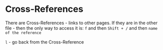 # Cross-References

There are Cross-References - links to other pages. If they are in the other file - then the only way to access it is:
`f` and then `Shift + /` and then `name of the reference`

`l` - go back from the Cross-Reference